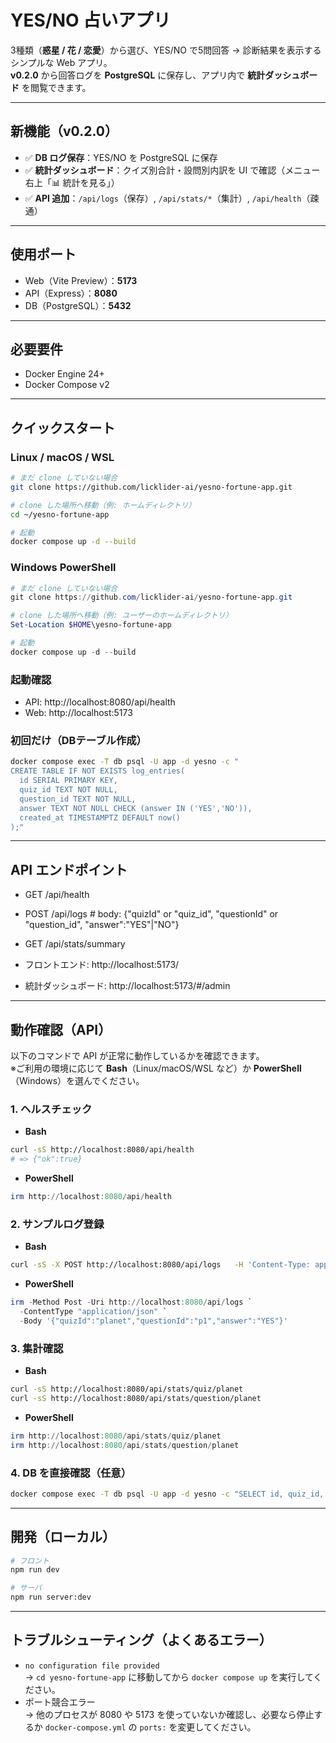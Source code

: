 # YES/NO 占いアプリ

3種類（**惑星 / 花 / 恋愛**）から選び、YES/NO で5問回答 → 診断結果を表示するシンプルな Web アプリ。  
**v0.2.0** から回答ログを **PostgreSQL** に保存し、アプリ内で **統計ダッシュボード** を閲覧できます。

---

## 新機能（v0.2.0）
- ✅ **DB ログ保存**：YES/NO を PostgreSQL に保存  
- ✅ **統計ダッシュボード**：クイズ別合計・設問別内訳を UI で確認（メニュー右上「📊 統計を見る」）  
- ✅ **API 追加**：`/api/logs`（保存）, `/api/stats/*`（集計）, `/api/health`（疎通）

---

## 使用ポート
- Web（Vite Preview）：**5173**  
- API（Express）：**8080**  
- DB（PostgreSQL）：**5432**

---

## 必要要件
- Docker Engine 24+
- Docker Compose v2

---

## クイックスタート

### Linux / macOS / WSL

```bash
# まだ clone していない場合
git clone https://github.com/licklider-ai/yesno-fortune-app.git

# clone した場所へ移動（例: ホームディレクトリ）
cd ~/yesno-fortune-app

# 起動
docker compose up -d --build
```

### Windows PowerShell

```powershell
# まだ clone していない場合
git clone https://github.com/licklider-ai/yesno-fortune-app.git

# clone した場所へ移動（例: ユーザーのホームディレクトリ）
Set-Location $HOME\yesno-fortune-app

# 起動
docker compose up -d --build
```

### 起動確認

- API: http://localhost:8080/api/health  
- Web: http://localhost:5173


### 初回だけ（DBテーブル作成）
```bash
docker compose exec -T db psql -U app -d yesno -c "
CREATE TABLE IF NOT EXISTS log_entries(
  id SERIAL PRIMARY KEY,
  quiz_id TEXT NOT NULL,
  question_id TEXT NOT NULL,
  answer TEXT NOT NULL CHECK (answer IN ('YES','NO')),
  created_at TIMESTAMPTZ DEFAULT now()
);"
```

---

## API エンドポイント
- GET  /api/health
- POST /api/logs             # body: {"quizId" or "quiz_id", "questionId" or "question_id", "answer":"YES"|"NO"}
- GET  /api/stats/summary

- フロントエンド: http://localhost:5173/  
- 統計ダッシュボード: http://localhost:5173/#/admin  

---

## 動作確認（API）

以下のコマンドで API が正常に動作しているかを確認できます。  
※ご利用の環境に応じて **Bash**（Linux/macOS/WSL など）か **PowerShell**（Windows）を選んでください。

### 1. ヘルスチェック

- **Bash**
```bash
curl -sS http://localhost:8080/api/health
# => {"ok":true}
```

- **PowerShell**
```powershell
irm http://localhost:8080/api/health
```

### 2. サンプルログ登録

- **Bash**
```bash
curl -sS -X POST http://localhost:8080/api/logs   -H 'Content-Type: application/json'   -d '{"quizId":"planet","questionId":"p1","answer":"YES"}'
```

- **PowerShell**
```powershell
irm -Method Post -Uri http://localhost:8080/api/logs `
  -ContentType "application/json" `
  -Body '{"quizId":"planet","questionId":"p1","answer":"YES"}'
```

### 3. 集計確認

- **Bash**
```bash
curl -sS http://localhost:8080/api/stats/quiz/planet
curl -sS http://localhost:8080/api/stats/question/planet
```

- **PowerShell**
```powershell
irm http://localhost:8080/api/stats/quiz/planet
irm http://localhost:8080/api/stats/question/planet
```

### 4. DB を直接確認（任意）

```bash
docker compose exec -T db psql -U app -d yesno -c "SELECT id, quiz_id, question_id, answer, created_at FROM log_entries ORDER BY id DESC LIMIT 5;"
```

---

## 開発（ローカル）

```bash
# フロント
npm run dev

# サーバ
npm run server:dev
```

---

## トラブルシューティング（よくあるエラー）
- `no configuration file provided`  
  → `cd yesno-fortune-app` に移動してから `docker compose up` を実行してください。  
- ポート競合エラー  
  → 他のプロセスが 8080 や 5173 を使っていないか確認し、必要なら停止するか `docker-compose.yml` の `ports:` を変更してください。
